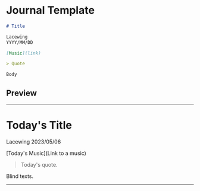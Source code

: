 # Journal Template

```md
# Title

Lacewing
YYYY/MM/DD

[Music](link)

> Quote

Body
```

## Preview

---

# Today's Title

Lacewing
2023/05/06

[Today's Music](Link to a music)

> Today's quote.

Blind texts.

---